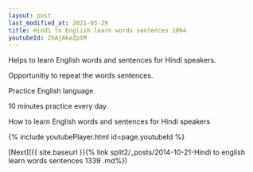 ```yaml
---
layout: post
last_modified_at: 2021-03-29
title: Hindi to English learn words sentences 1064 
youtubeId: 2hAjAkeZptM
---
```

 
 
Helps to learn English words and sentences for Hindi speakers.

Opportunitiy to repeat the words sentences. 

Practice English language. 
 
10 minutes practice every day. 
 
How to learn English words and sentences for Hindi speakers 
 
{% include youtubePlayer.html id=page.youtubeId %}
 
 
[Next]({{ site.baseurl }}{% link  split2/_posts/2014-10-21-Hindi to english learn words sentences 1339 .md%})
 
